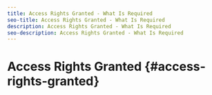 ```yaml
---
title: Access Rights Granted - What Is Required
seo-title: Access Rights Granted - What Is Required
description: Access Rights Granted - What Is Required
seo-description: Access Rights Granted - What Is Required 
---
```


# Access Rights Granted {#access-rights-granted} 